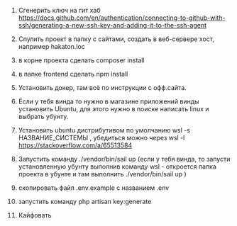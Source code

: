 1) Сгенерить ключ на гит хаб https://docs.github.com/en/authentication/connecting-to-github-with-ssh/generating-a-new-ssh-key-and-adding-it-to-the-ssh-agent

2) Спулить проект в папку с сайтами, создать в веб-сервере хост, например hakaton.loc

3) в корне проекта сделать
   composer install

4) в папке frontend сделать
   npm install

5) Установить докер, там всё по инструкции с офф.сайта.

6) Если у тебя винда то нужно в магазине приложений винды установить Ubuntu, для этого нужно в поиске написать linux и выбрать убунту.

7) Установить ubuntu дистрибутивом по умолчанию
   wsl -s НАЗВАНИЕ_СИСТЕМЫ
   , убедиться можно через
   wsl -l
   https://stackoverflow.com/a/65513584

8) Запустить команду ./vendor/bin/sail up (если у тебя винда, то запусти установленную убунту выполнив команду wsl - откроется папка проекта в убунте и там выполнить ./vendor/bin/sail up
   )

9) скопировать файл
   .env.example
   с названием .env

10) запустить команду
    php artisan key:generate

11) Кайфовать
